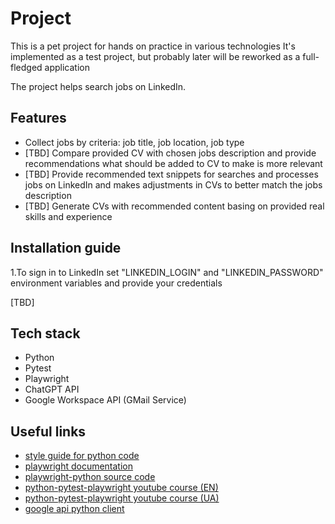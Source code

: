 # Project
This is a pet project for hands on practice in various technologies
It's implemented as a test project, but probably later will be reworked as a full-fledged application

The project helps search jobs on LinkedIn.

## Features
- Collect jobs by criteria: job title, job location, job type
- [TBD] Compare provided CV with chosen jobs description and provide recommendations what should be added to CV to make is more relevant
- [TBD] Provide recommended text snippets for searches and processes jobs on LinkedIn and makes adjustments in CVs to better match the jobs description
- [TBD] Generate CVs with recommended content basing on provided real skills and experience

## Installation guide
1.To sign in to LinkedIn set "LINKEDIN_LOGIN" and "LINKEDIN_PASSWORD" environment variables and provide your credentials

[TBD]

## Tech stack
- Python
- Pytest
- Playwright
- ChatGPT API
- Google Workspace API (GMail Service)

## Useful links
- [style guide for python code](https://peps.python.org/pep-0008/)
- [playwright documentation](https://playwright.dev)
- [playwright-python source code](https://github.com/microsoft/playwright-python)
- [python-pytest-playwright youtube course (EN)](https://www.youtube.com/@automationneemo/videos)
- [python-pytest-playwright youtube course (UA)](https://www.youtube.com/watch?v=024tZHVFiLA&list=PLGE9K4YL_ywj4F7cSA4oDptnqTmyS7hZp&pp=iAQB)
- [google api python client](https://github.com/googleapis/google-api-python-client)
